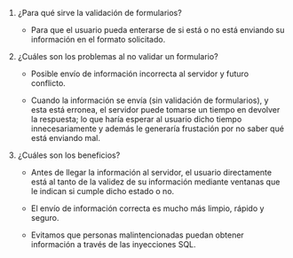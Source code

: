 1. ¿Para qué sirve la validación de formularios?

    - Para que el usuario pueda enterarse de si está o no está enviando su información en el formato solicitado.

2. ¿Cuáles son los problemas al no validar un formulario?

    - Posible envío de información incorrecta al servidor y futuro conflicto.

    - Cuando la información se envía (sin validación de formularios), y esta está erronea, el servidor puede tomarse un tiempo en devolver la respuesta; lo que haría esperar al usuario dicho tiempo innecesariamente y además le generaría frustación por no saber qué está enviando mal.

3. ¿Cuáles son los beneficios?

    - Antes de llegar la información al servidor, el usuario directamente está al tanto de la validez de su información mediante ventanas que le indican si cumple dicho estado o no.

    - El envío de información correcta es mucho más limpio, rápido y seguro.

    - Evitamos que personas malintencionadas puedan obtener información a través de las inyecciones SQL.